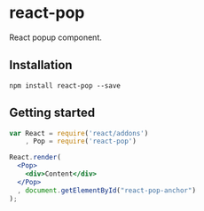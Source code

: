 # react-pop
React popup component.

## Installation
```
npm install react-pop --save
```

## Getting started
```jsx
var React = require('react/addons')
	, Pop = require('react-pop')

React.render(
  <Pop>
    <div>Content</div>
  </Pop>
  , document.getElementById("react-pop-anchor")
);
```